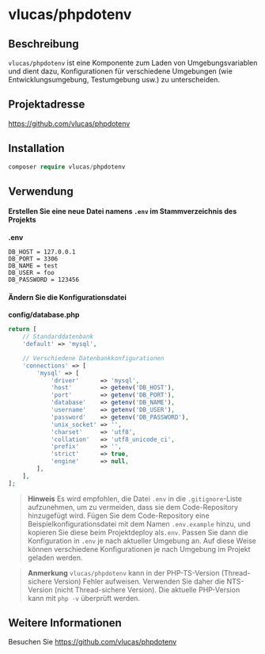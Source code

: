 # vlucas/phpdotenv

## Beschreibung
`vlucas/phpdotenv` ist eine Komponente zum Laden von Umgebungsvariablen und dient dazu, Konfigurationen für verschiedene Umgebungen (wie Entwicklungsumgebung, Testumgebung usw.) zu unterscheiden.

## Projektadresse
https://github.com/vlucas/phpdotenv

## Installation
```php
composer require vlucas/phpdotenv
```

## Verwendung

#### Erstellen Sie eine neue Datei namens `.env` im Stammverzeichnis des Projekts
**.env**
``` 
DB_HOST = 127.0.0.1
DB_PORT = 3306
DB_NAME = test
DB_USER = foo
DB_PASSWORD = 123456
```

#### Ändern Sie die Konfigurationsdatei
**config/database.php**
```php
return [
    // Standarddatenbank
    'default' => 'mysql',

    // Verschiedene Datenbankkonfigurationen
    'connections' => [
        'mysql' => [
            'driver'      => 'mysql',
            'host'        => getenv('DB_HOST'),
            'port'        => getenv('DB_PORT'),
            'database'    => getenv('DB_NAME'),
            'username'    => getenv('DB_USER'),
            'password'    => getenv('DB_PASSWORD'),
            'unix_socket' => '',
            'charset'     => 'utf8',
            'collation'   => 'utf8_unicode_ci',
            'prefix'      => '',
            'strict'      => true,
            'engine'      => null,
        ],
    ],
];
```

> **Hinweis**
> Es wird empfohlen, die Datei `.env` in die `.gitignore`-Liste aufzunehmen, um zu vermeiden, dass sie dem Code-Repository hinzugefügt wird. Fügen Sie dem Code-Repository eine Beispielkonfigurationsdatei mit dem Namen `.env.example` hinzu, und kopieren Sie diese beim Projektdeploy als`.env`. Passen Sie dann die Konfiguration in `.env` je nach aktueller Umgebung an. Auf diese Weise können verschiedene Konfigurationen je nach Umgebung im Projekt geladen werden.

> **Anmerkung**
> `vlucas/phpdotenv` kann in der PHP-TS-Version (Thread-sichere Version) Fehler aufweisen. Verwenden Sie daher die NTS-Version (nicht Thread-sichere Version).
> Die aktuelle PHP-Version kann mit `php -v` überprüft werden.

## Weitere Informationen
Besuchen Sie https://github.com/vlucas/phpdotenv
